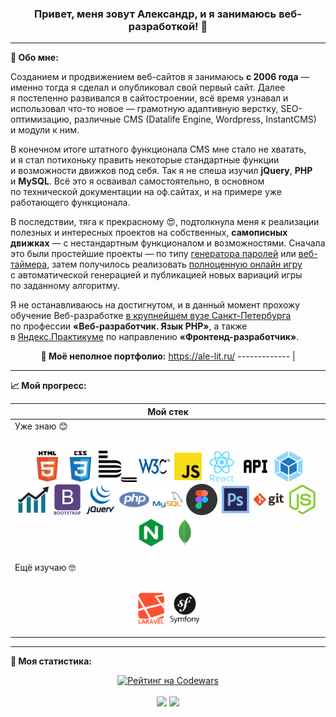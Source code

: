 <div align="center">
  
### Привет, меня зовут Александр, и&nbsp;я&nbsp;занимаюсь веб-разработкой! 👋   
</div>

---

**📝 Обо мне:**

Созданием и&nbsp;продвижением веб-сайтов я&nbsp;занимаюсь **с&nbsp;2006 года**&nbsp;&mdash; именно тогда я&nbsp;сделал и&nbsp;опубликовал свой первый сайт. Далее я&nbsp;постепенно развивался в&nbsp;сайтостроении, всё время узнавал и использовал что-то новое — грамотную адаптивную верстку, SEO-оптимизацию, различные CMS (Datalife Engine, Wordpress, InstantCMS) и&nbsp;модули к&nbsp;ним.

В&nbsp;конечном итоге штатного функционала CMS мне стало не&nbsp;хватать, и&nbsp;я&nbsp;стал потихоньку править некоторые стандартные функции и&nbsp;возможности движков под себя. Так я&nbsp;не&nbsp;спеша изучил **jQuery**, **PHP** и&nbsp;**MySQL**. Всё это я&nbsp;осваивал самостоятельно, в&nbsp;основном по&nbsp;технической документации на&nbsp;оф.сайтах, и&nbsp;на&nbsp;примере уже работающего функционала.

В&nbsp;последствии, тяга к&nbsp;прекрасному 😍, подтолкнула меня к&nbsp;реализации полезных и&nbsp;интересных проектов на&nbsp;собственных, **самописных движках**&nbsp;&mdash; с&nbsp;нестандартным функционалом и&nbsp;возможностями. Сначала это были простейшие проекты&nbsp;&mdash; по&nbsp;типу [генератора паролей](https://webutils.ru/tools/passgen/) или [веб-таймера](https://webutils.ru/tools/timer/), затем получилось реализовать [полноценную онлайн игру](http://freesudoku.ru/) с&nbsp;автоматической генерацией и&nbsp;публикацией новых вариаций игры по&nbsp;заданному алгоритму.

Я&nbsp;не&nbsp;останавливаюсь на&nbsp;достигнутом, и&nbsp;в&nbsp;данный момент прохожу обучение Веб-разработке [в&nbsp;крупнейшем вузе Санкт-Петербурга](https://www.spbstu.ru/ "&laquo;Политех&raquo;") по&nbsp;профессии **&laquo;Веб-разработчик. Язык PHP&raquo;**, а&nbsp;также в&nbsp;[Яндекс.Практикуме](https://practicum.yandex.ru/ "Сервис онлайн-образования от Яндекса") по&nbsp;направлению **&laquo;Фронтенд-разработчик&raquo;**.

<div align="center">
  
**🤩 Моё неполное портфолио:** https://ale-lit.ru/
------------- |
  
</div>

---

**📈 Мой прогресс:**

<div align="center">
  
| **Мой стек** |
| --- |
| Уже знаю 😊<br><br><p align="center"><img src="https://github.com/ale-lit/ale-lit/blob/main/icons/html.svg" alt="HTML5" title="HTML5" height="50"> <img src="https://github.com/ale-lit/ale-lit/blob/main/icons/css.svg" alt="CSS3" title="CSS3" height="50"> <img src="https://github.com/ale-lit/ale-lit/blob/main/icons/bem.svg" alt="Методолгия БЭМ" title="Методология БЭМ" height="50"> <img src="https://github.com/ale-lit/ale-lit/blob/main/icons/w3c.svg" alt="W3C Validator" title="Валидная кроссбраузерная вёрстка" height="50"> <img src="https://github.com/ale-lit/ale-lit/blob/main/icons/js.svg" alt="JavaScript" title="JavaScript" height="50"> <img src="https://github.com/ale-lit/ale-lit/blob/main/icons/react.svg" alt="React" title="React" height="50"> <img src="https://github.com/ale-lit/ale-lit/blob/main/icons/api.svg" alt="API" title="API" height="50"> <img src="https://github.com/ale-lit/ale-lit/blob/main/icons/webpack.svg" alt="WebPack" title="WebPack" height="50"> <img src="https://github.com/ale-lit/ale-lit/blob/main/icons/seo3.svg" alt="SEO оптимизация и продвижение" title="SEO оптимизация и продвижение" height="50"> <img src="https://github.com/ale-lit/ale-lit/blob/main/icons/bootstrap.svg" alt="Bootstrap" title="Bootstrap" height="50"> <img src="https://github.com/ale-lit/ale-lit/blob/main/icons/jquery.svg" alt="jQuery" title="jQuery" height="50"> <img src="https://github.com/ale-lit/ale-lit/blob/main/icons/php.svg" alt="PHP" title="PHP" height="50"> <img src="https://github.com/ale-lit/ale-lit/blob/main/icons/mysql.svg" alt="MySQL" title="MySQL" height="50"> <img src="https://github.com/ale-lit/ale-lit/blob/main/icons/figma.svg" alt="Figma" title="Figma" height="50"> <img src="https://github.com/ale-lit/ale-lit/blob/main/icons/photoshop.svg" alt="Adobe Photoshop" title="Adobe Photoshop" height="50"> <img src="https://github.com/ale-lit/ale-lit/blob/main/icons/git.svg" alt="Git" title="Git" height="50"> <img src="https://github.com/ale-lit/ale-lit/blob/main/icons/nodejs.svg" alt="NodeJS" title="NodeJS" height="50"> <img src="https://github.com/ale-lit/ale-lit/blob/main/icons/nginx.svg" alt="Nginx" title="Nginx" height="50"> <img src="https://github.com/ale-lit/ale-lit/blob/main/icons/mongo.svg" alt="Mongo BD" title="Mongo BD" height="50"></p>
Ещё изучаю 🤓<br><br><p align="center"><img src="https://github.com/ale-lit/ale-lit/blob/main/icons/laravel2.svg" alt="Laravel" title="Laravel" height="50"> <img src="https://github.com/ale-lit/ale-lit/blob/main/icons/symfony.svg" alt="Symfony" title="Symfony" height="50"></p> |  
</div>

---
 
**🥇 Моя статистика:**
<div align="center">
  
[![Рейтинг на Codewars](https://www.codewars.com/users/AleLit/badges/large)](https://www.codewars.com/users/AleLit "Мой профиль на Codewars")
<br><br>
<img src="https://github-readme-stats.vercel.app/api?username=ale-lit&hide=contribs&show_icons=true&border_color=c2cad0" height="140"> <img src="https://github-readme-stats.vercel.app/api/top-langs/?username=ale-lit&layout=compact&border_color=d0d7de" height="140">
</div>
